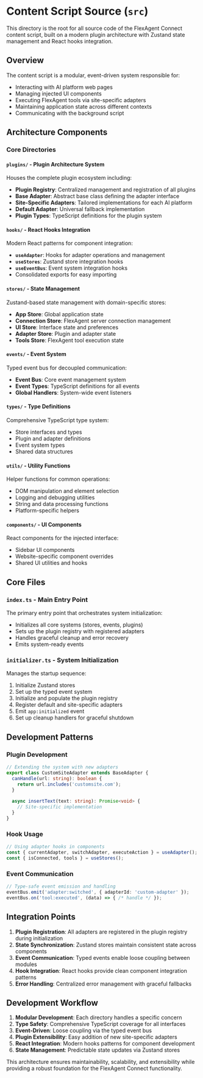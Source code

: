 # Content Script Source (`src`)

This directory is the root for all source code of the FlexAgent Connect content script, built on a modern plugin architecture with Zustand state management and React hooks integration.

## Overview

The content script is a modular, event-driven system responsible for:
- Interacting with AI platform web pages
- Managing injected UI components 
- Executing FlexAgent tools via site-specific adapters
- Maintaining application state across different contexts
- Communicating with the background script

## Architecture Components

### Core Directories

#### **`plugins/`** - Plugin Architecture System
Houses the complete plugin ecosystem including:
- **Plugin Registry**: Centralized management and registration of all plugins
- **Base Adapter**: Abstract base class defining the adapter interface
- **Site-Specific Adapters**: Tailored implementations for each AI platform
- **Default Adapter**: Universal fallback implementation
- **Plugin Types**: TypeScript definitions for the plugin system

#### **`hooks/`** - React Hooks Integration
Modern React patterns for component integration:
- **`useAdapter`**: Hooks for adapter operations and management
- **`useStores`**: Zustand store integration hooks
- **`useEventBus`**: Event system integration hooks
- Consolidated exports for easy importing

#### **`stores/`** - State Management
Zustand-based state management with domain-specific stores:
- **App Store**: Global application state
- **Connection Store**: FlexAgent server connection management  
- **UI Store**: Interface state and preferences
- **Adapter Store**: Plugin and adapter state
- **Tools Store**: FlexAgent tool execution state

#### **`events/`** - Event System
Typed event bus for decoupled communication:
- **Event Bus**: Core event management system
- **Event Types**: TypeScript definitions for all events
- **Global Handlers**: System-wide event listeners

#### **`types/`** - Type Definitions
Comprehensive TypeScript type system:
- Store interfaces and types
- Plugin and adapter definitions
- Event system types
- Shared data structures

#### **`utils/`** - Utility Functions
Helper functions for common operations:
- DOM manipulation and element selection
- Logging and debugging utilities
- String and data processing functions
- Platform-specific helpers

#### **`components/`** - UI Components
React components for the injected interface:
- Sidebar UI components
- Website-specific component overrides
- Shared UI utilities and hooks

## Core Files

### **`index.ts`** - Main Entry Point
The primary entry point that orchestrates system initialization:
- Initializes all core systems (stores, events, plugins)
- Sets up the plugin registry with registered adapters
- Handles graceful cleanup and error recovery
- Emits system-ready events

### **`initializer.ts`** - System Initialization
Manages the startup sequence:
1. Initialize Zustand stores
2. Set up the typed event system
3. Initialize and populate the plugin registry
4. Register default and site-specific adapters
5. Emit `app:initialized` event
6. Set up cleanup handlers for graceful shutdown

## Development Patterns

### Plugin Development
```typescript
// Extending the system with new adapters
export class CustomSiteAdapter extends BaseAdapter {
  canHandle(url: string): boolean {
    return url.includes('customsite.com');
  }
  
  async insertText(text: string): Promise<void> {
    // Site-specific implementation
  }
}
```

### Hook Usage
```typescript
// Using adapter hooks in components
const { currentAdapter, switchAdapter, executeAction } = useAdapter();
const { isConnected, tools } = useStores();
```

### Event Communication
```typescript
// Type-safe event emission and handling
eventBus.emit('adapter:switched', { adapterId: 'custom-adapter' });
eventBus.on('tool:executed', (data) => { /* handle */ });
```

## Integration Points

1. **Plugin Registration**: All adapters are registered in the plugin registry during initialization
2. **State Synchronization**: Zustand stores maintain consistent state across components
3. **Event Communication**: Typed events enable loose coupling between modules
4. **Hook Integration**: React hooks provide clean component integration patterns
5. **Error Handling**: Centralized error management with graceful fallbacks

## Development Workflow

1. **Modular Development**: Each directory handles a specific concern
2. **Type Safety**: Comprehensive TypeScript coverage for all interfaces
3. **Event-Driven**: Loose coupling via the typed event bus
4. **Plugin Extensibility**: Easy addition of new site-specific adapters
5. **React Integration**: Modern hooks patterns for component development
6. **State Management**: Predictable state updates via Zustand stores

This architecture ensures maintainability, scalability, and extensibility while providing a robust foundation for the FlexAgent Connect functionality.
